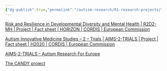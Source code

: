 ```yaml
---
{"dg-publish":true,"permalink":"/autism-research/01-research-projects/"}
---
```



[Risk and Resilience in Developmental Diversity and Mental Health | R2D2-MH | Project | Fact sheet | HORIZON | CORDIS | European Commission](https://cordis.europa.eu/project/id/101057385)

[Autism Innovative Medicine Studies – 2 – Trials | AIMS-2-TRIALS | Project | Fact sheet | H2020 | CORDIS | European Commission](https://cordis.europa.eu/project/id/777394)

[AIMS-2-TRIALS - Autism Research For Europe](https://www.aims-2-trials.eu/)

[The CANDY project](https://www.candy-project.eu/)


